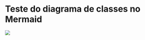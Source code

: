 # Teste do diagrama de classes no Mermaid

[![](https://mermaid.ink/img/pako:eNptksFugzAMhl8F5US19gU4TKq2yw6rqnXaYeLiJi5YDTEySbW16rsvFKhgNJck1o-__ye-KM0GVaa0haZ5JSgEqtwlcdG2ZIfJavWcfGAtbIJneQ8NabAzxboGQVvyJ1o8sCPNM8kGTliAYXlzHsWh7xQ38KC7dLV2dafrWDSzMdY_edYg6WJUqSE0_0pN9KeJHfQt0p0XckVS3W6LB9B5sgnVUhERfRcXKhQe88CjMzj1QLEJgbywCBJ_8Tl9xJ39rgkWf2hPsoWC3D1DEDtBG-qSbvgE6z2kU18BLJ1haDE4UEsVI1RAJs7EDZgrX2KFucri0YAcc5W7VgfxIXa_TqvMS8ClEg5FqbID2CbeQm1i9n6g7tUa3DdzNXyChtrH7Cew3a5_FEDRhg?type=png)](https://mermaid.live/edit#pako:eNptksFugzAMhl8F5US19gU4TKq2yw6rqnXaYeLiJi5YDTEySbW16rsvFKhgNJck1o-__ye-KM0GVaa0haZ5JSgEqtwlcdG2ZIfJavWcfGAtbIJneQ8NabAzxboGQVvyJ1o8sCPNM8kGTliAYXlzHsWh7xQ38KC7dLV2dafrWDSzMdY_edYg6WJUqSE0_0pN9KeJHfQt0p0XckVS3W6LB9B5sgnVUhERfRcXKhQe88CjMzj1QLEJgbywCBJ_8Tl9xJ39rgkWf2hPsoWC3D1DEDtBG-qSbvgE6z2kU18BLJ1haDE4UEsVI1RAJs7EDZgrX2KFucri0YAcc5W7VgfxIXa_TqvMS8ClEg5FqbID2CbeQm1i9n6g7tUa3DdzNXyChtrH7Cew3a5_FEDRhg)